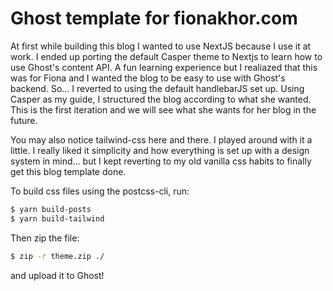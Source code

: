 # Ghost template for fionakhor.com

At first while building this blog I wanted to use NextJS because
I use it at work. I ended up porting the default Casper theme to Nextjs to learn how to use Ghost's content API.  A fun learning experience but I realiazed that this was for Fiona and I wanted the blog to be easy to use with Ghost's backend. So... I reverted to using the default handlebarJS set up. Using Casper as my guide, I structured the blog according to what she wanted. This is the first iteration and we will see what she wants for her blog in the future.

You may also notice tailwind-css here and there.  I played around with it a little.  I really liked it simplicity and how everything is set up with a design system in mind... but I kept reverting to my old vanilla css habits to finally get this blog template done.

To build css files using the postcss-cli, run:
``` bash
$ yarn build-posts
$ yarn build-tailwind
```

Then zip the file:

```bash
$ zip -r theme.zip ./
```

 and upload it to Ghost!